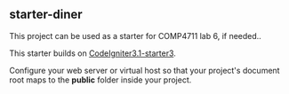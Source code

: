 ## starter-diner

This project can be used as a starter for COMP4711 lab 6, if needed..

This starter builds on [CodeIgniter3.1-starter3](https://github.com/jedi-academy/CodeIgniter3.1-starter3).

Configure your web server or virtual host so that your project's
document root maps to the **public** folder inside your project.

